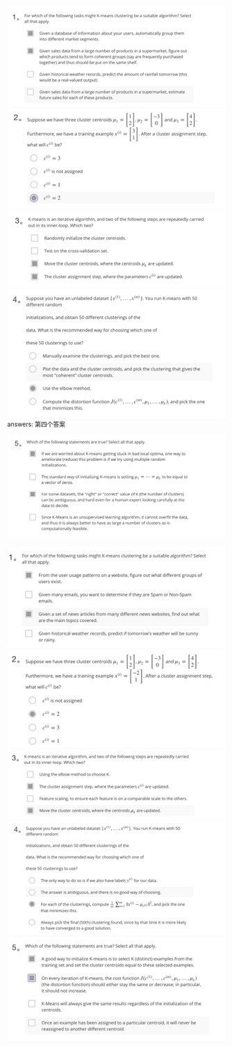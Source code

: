 ![](../images/unsupervised_learning1.png)
![](../images/unsupervised_learning2.png)
![](../images/unsupervised_learning3.png)
![](../images/unsupervised_learning4.png)
answers: 第四个答案

![](../images/unsupervised_learning5.png)

![](../images/unsupervised_learning6.png)
![](../images/unsupervised_learning7.png)
![](../images/unsupervised_learning8.png)
![](../images/unsupervised_learning9.png)
![](../images/unsupervised_learning10.png)

